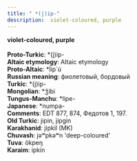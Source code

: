 ```yaml
---
title: " *(j)ip-"
description:  violet-coloured, purple
---
```

<strong> violet-coloured, purple</strong><br><br>
<strong>Proto-Turkic</strong>:  *(j)ip-<br>
<strong>Altaic etymology</strong>:  Altaic etymology<br>
<strong> Proto-Altaic</strong>:  *ĺip`ú<br>
<strong>Russian meaning</strong>:  фиолетовый, бордовый<br>
<strong>Turkic</strong>:  *(j)ip-<br>
<strong>Mongolian</strong>:  *ǯibi<br>
<strong>Tungus-Manchu</strong>:  *lipe-<br>
<strong>Japanese</strong>:  *numpa-<br>
<strong>Comments</strong>:  EDT 877, 874, Федотов 1, 197.<br>
<strong>Old Turkic</strong>:  jipin, jipgin<br>
<strong>Karakhanid</strong>:  jipkil (MK)<br>
<strong>Chuvash</strong>:  jǝʷpkǝʷn 'deep-coloured'<br>
<strong>Tuva</strong>:  ökpeŋ<br>
<strong>Karaim</strong>:  ipkin<br>


